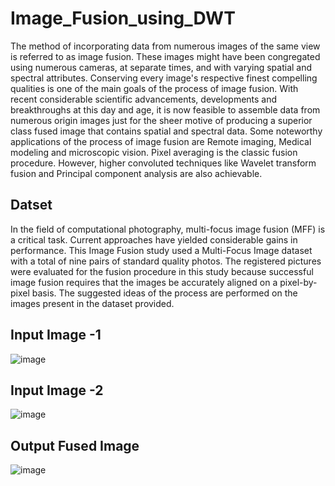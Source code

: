 # Image_Fusion_using_DWT

The method of incorporating data from numerous images of the same view is referred to as image fusion. These images might have been congregated using numerous cameras, at separate times, and with varying spatial and spectral attributes. Conserving every image's respective finest compelling qualities is one of the main goals of the process of image fusion. With recent considerable scientific advancements, developments and breakthroughs at this day and age, it is now feasible to assemble data from numerous origin images just for the sheer motive of producing a superior class fused image that contains spatial and spectral data. Some noteworthy applications of the process of image fusion are Remote imaging, Medical modeling and  microscopic vision. Pixel averaging is the classic fusion procedure. However, higher convoluted techniques like Wavelet transform fusion and Principal component analysis are also achievable.

<h2> Datset </h2>
In the field of computational photography, multi-focus image fusion (MFF) is a critical task. Current approaches have yielded considerable gains in performance. This Image Fusion study used a Multi-Focus Image dataset with a total of nine pairs of standard quality photos. The registered pictures were evaluated for the fusion procedure in this study because successful image fusion requires that the images be accurately aligned on a pixel-by-pixel basis. The suggested ideas of the process are performed on the images present in the dataset provided.

<h2> Input Image -1 </h2>

![image](https://user-images.githubusercontent.com/83510424/153752675-c793cca8-8c3d-4457-ae1f-f3299c56cf6a.png)

<h2> Input Image -2 </h2>

![image](https://user-images.githubusercontent.com/83510424/153752689-b318451d-996f-4de7-8e6c-2f150484648c.png)

<h2> Output Fused Image </h2>

![image](https://user-images.githubusercontent.com/83510424/153752706-76f2ace7-c497-4d06-b45e-a3887ce45b3d.png)
